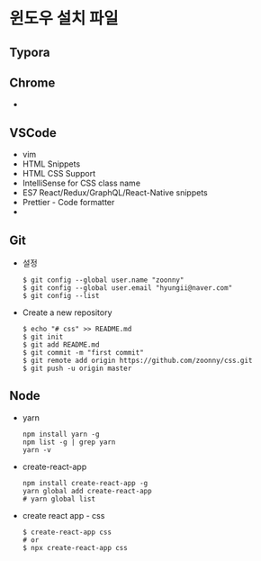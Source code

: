 # 윈도우 설치 파일

## Typora

## Chrome

- 

## VSCode

- vim
- HTML Snippets
- HTML CSS Support
- IntelliSense for CSS class name
- ES7 React/Redux/GraphQL/React-Native snippets
- Prettier - Code formatter
- 

## Git

- 설정

  ```shell
  $ git config --global user.name "zoonny"
  $ git config --global user.email "hyungii@naver.com"
  $ git config --list
  ```

- Create a new repository

  ```shell
  $ echo "# css" >> README.md
  $ git init
  $ git add README.md
  $ git commit -m "first commit"
  $ git remote add origin https://github.com/zoonny/css.git
  $ git push -u origin master
  ```

  

## Node

- yarn

  ``` shell
  npm install yarn -g
  npm list -g | grep yarn
  yarn -v
  ```

- create-react-app

  ```shell
  npm install create-react-app -g
  yarn global add create-react-app
  # yarn global list
  ```

- create react app - css

  ```shell
  $ create-react-app css
  # or
  $ npx create-react-app css
  ```

  



